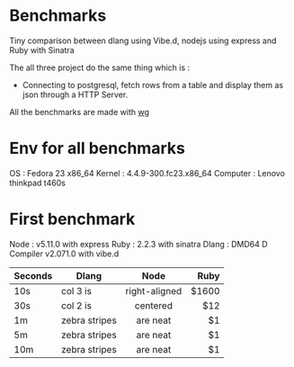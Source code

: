 # Benchmarks
Tiny comparison between dlang using Vibe.d, nodejs using express and Ruby with Sinatra

The all three project do the same thing which is :  
- Connecting to postgresql, fetch rows from a table and display them as json through a HTTP Server.  

All the benchmarks are made with [wg](https://github.com/wg/wrk)

# Env for all benchmarks

OS : Fedora 23 x86_64
Kernel : 4.4.9-300.fc23.x86_64
Computer : Lenovo thinkpad t460s


# First benchmark 
Node : v5.11.0 with express 
Ruby : 2.2.3 with sinatra
Dlang : DMD64 D Compiler v2.071.0 with vibe.d

Seconds | Dlang         | Node          | Ruby  |
--------| ------------- |:-------------:| -----:|
10s     | col 3 is      | right-aligned | $1600 |
30s     | col 2 is      | centered      |   $12 |
1m      | zebra stripes | are neat      |    $1 |
5m      | zebra stripes | are neat      |    $1 |
10m     | zebra stripes | are neat      |    $1 |
